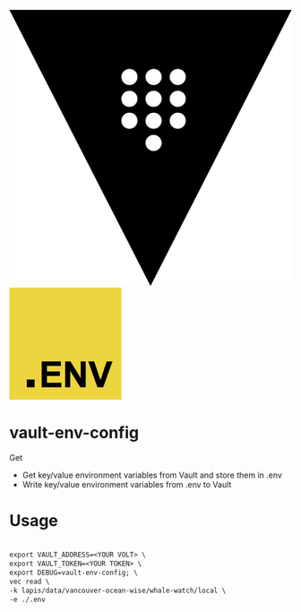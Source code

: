 ![Vault logo](src/images/vault.png "Vault logo")
![Dotenv logo](src/images/dotenv.png "DotEnv logo")

# vault-env-config
Get 


* Get key/value environment variables from Vault and store them in .env
* Write key/value environment variables from .env to Vault

# Usage
```

export VAULT_ADDRESS=<YOUR VOLT> \
export VAULT_TOKEN=<YOUR TOKEN> \
export DEBUG=vault-env-config; \
vec read \
-k lapis/data/vancouver-ocean-wise/whale-watch/local \
-e ./.env

```

